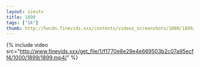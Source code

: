 ```yaml
--- 
layout: sieutv
title: 1899
tags: ["1k"]
thumb: http://hwcdn.finevids.xxx/contents/videos_screenshots/1000/1899/preview.mp4.jpg
---
```

{% include video src="http://www.finevids.xxx/get_file/1/f1770e8e29e4e669503b2c07a95ecff4/1000/1899/1899.mp4/" %} 
